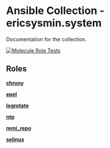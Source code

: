 # Ansible Collection - ericsysmin.system

Documentation for the collection.

[![Molecule Role Tests](https://github.com/ericsysmin/ansible-collection-system/workflows/Molecule%20Role%20Tests/badge.svg)](https://github.com/ericsysmin/ansible-collection-system/actions?query=workflow%3A%22Molecule+Role+Tests%22)

## Roles

[**chrony**](https://github.com/ericsysmin/ansible-collection-system/blob/master/docs/chrony.md)

[**epel**](https://github.com/ericsysmin/ansible-collection-system/blob/master/docs/epel.md)

[**logrotate**](https://github.com/ericsysmin/ansible-collection-system/blob/master/docs/logrotate.md)

[**ntp**](https://github.com/ericsysmin/ansible-collection-system/blob/master/docs/ntp.md)

[**remi_repo**](https://github.com/ericsysmin/ansible-collection-system/blob/master/docs/remi_repo.md)

[**selinux**](https://github.com/ericsysmin/ansible-collection-system/blob/master/docs/selinux.md)
